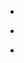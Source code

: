 
- [](/2015/05/596530652499058688/)

- [](/2013/10/390453740987494400/)

- [](/2013/01/295031376959397888/)
